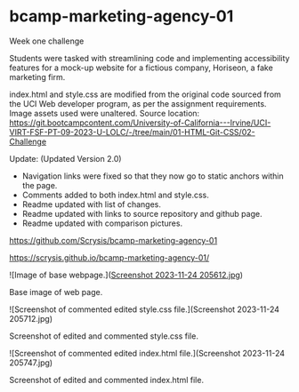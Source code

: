 # bcamp-marketing-agency-01
Week one challenge


Students were tasked with streamlining code and implementing accessibility features for a mock-up website for a fictious company, Horiseon, a fake marketing firm.

index.html and style.css are modified from the original code sourced from the UCI Web developer program, as per the assignment requirements.  Image assets used were unaltered.
Source location: https://git.bootcampcontent.com/University-of-California---Irvine/UCI-VIRT-FSF-PT-09-2023-U-LOLC/-/tree/main/01-HTML-Git-CSS/02-Challenge


Update:
(Updated Version 2.0)
- Navigation links were fixed so that they now go to static anchors within the page.
- Comments added to both index.html and style.css.
- Readme updated with list of changes.
- Readme updated with links to source repository and github page.
- Readme updated with comparison pictures.


https://github.com/Scrysis/bcamp-marketing-agency-01

https://scrysis.github.io/bcamp-marketing-agency-01/


![Image of base webpage.]([Screenshot 2023-11-24 205612.jpg](https://github.com/Scrysis/bcamp-marketing-agency-01/blob/f194b0a9a4fb66acbe5f7e63c9a394910d0682fd/Screenshot%202023-11-24%20205612.jpg))

Base image of web page.

![Screenshot of commented edited style.css file.](Screenshot 2023-11-24 205712.jpg)

Screenshot of edited and commented style.css file.

![Screenshot of commented edited index.html file.](Screenshot 2023-11-24 205747.jpg)

Screenshot of edited and commented index.html file.
